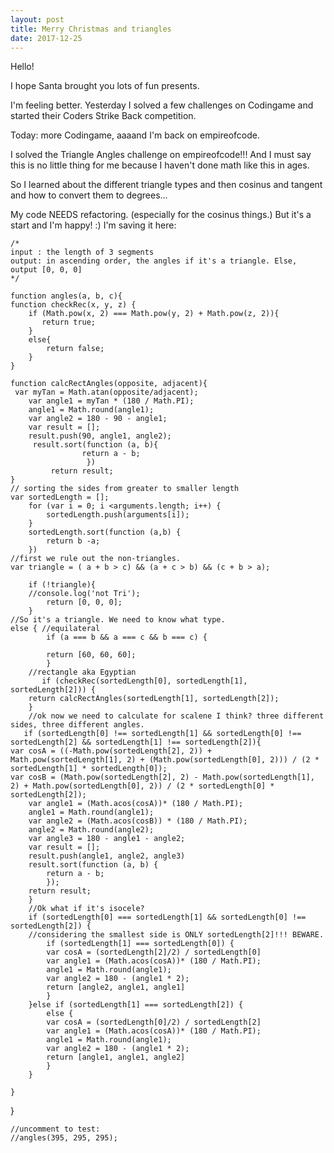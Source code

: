 ```yaml
---
layout: post
title: Merry Christmas and triangles
date: 2017-12-25
---
```

Hello!

I hope Santa brought you lots of fun presents.

I'm feeling better. Yesterday I solved a few challenges on Codingame and started their Coders Strike Back competition.

Today: more Codingame, aaaand I'm back on empireofcode.

I solved the Triangle Angles challenge on empireofcode!!! And I must say this is no little thing for me because I haven't done math like this in ages. 

So I learned about the different triangle types and then cosinus and tangent and how to convert them to degrees...

My code NEEDS refactoring. (especially for the cosinus things.) But it's a start and I'm happy! :)
I'm saving it here:

    /*
    input : the length of 3 segments
    output: in ascending order, the angles if it's a triangle. Else, output [0, 0, 0]
    */

    function angles(a, b, c){
	function checkRec(x, y, z) {
		if (Math.pow(x, 2) === Math.pow(y, 2) + Math.pow(z, 2)){
		   return true;
		}
		else{
			return false;
		}
	}
	
	function calcRectAngles(opposite, adjacent){
     var myTan = Math.atan(opposite/adjacent);
        var angle1 = myTan * (180 / Math.PI);
        angle1 = Math.round(angle1);
        var angle2 = 180 - 90 - angle1;		 
        var result = [];
        result.push(90, angle1, angle2);       
         result.sort(function (a, b){
                    return a - b;
                     })             
             return result;
	}	
	// sorting the sides from greater to smaller length
    var sortedLength = [];
		for (var i = 0; i <arguments.length; i++) {
			sortedLength.push(arguments[i]);
		}
		sortedLength.sort(function (a,b) {
			return b -a;
		})		
    //first we rule out the non-triangles.
    var triangle = ( a + b > c) && (a + c > b) && (c + b > a);
    
		if (!triangle){
		//console.log('not Tri');
			return [0, 0, 0];
		}
    //So it's a triangle. We need to know what type.
    else { //equilateral
            if (a === b && a === c && b === c) {
            
            return [60, 60, 60];
            }
		//rectangle aka Egyptian
           if (checkRec(sortedLength[0], sortedLength[1], sortedLength[2])) {
		return calcRectAngles(sortedLength[1], sortedLength[2]);
		}			
		//ok now we need to calculate for scalene I think? three different sides, three different angles.
	   if (sortedLength[0] !== sortedLength[1] && sortedLength[0] !== sortedLength[2] && sortedLength[1] !== sortedLength[2]){
	var cosA = ((-Math.pow(sortedLength[2], 2)) + Math.pow(sortedLength[1], 2) + (Math.pow(sortedLength[0], 2))) / (2 * sortedLength[1] * sortedLength[0]);
	var cosB = (Math.pow(sortedLength[2], 2) - Math.pow(sortedLength[1], 2) + Math.pow(sortedLength[0], 2)) / (2 * sortedLength[0] * sortedLength[2]);
		var angle1 = (Math.acos(cosA))* (180 / Math.PI);				
		angle1 = Math.round(angle1);
		var angle2 = (Math.acos(cosB)) * (180 / Math.PI);
		angle2 = Math.round(angle2);
		var angle3 = 180 - angle1 - angle2;
		var result = [];
		result.push(angle1, angle2, angle3)
		result.sort(function (a, b) {
			return a - b;
			});
		return result;
		}
		//Ok what if it's isocele?
		if (sortedLength[0] === sortedLength[1] && sortedLength[0] !== sortedLength[2]) {
		//considering the smallest side is ONLY sortedLength[2]!!! BEWARE.		
			if (sortedLength[1] === sortedLength[0]) {
			var cosA = (sortedLength[2]/2) / sortedLength[0]
			var angle1 = (Math.acos(cosA))* (180 / Math.PI);
			angle1 = Math.round(angle1);
			var angle2 = 180 - (angle1 * 2);
			return [angle2, angle1, angle1]
			}	
		}else if (sortedLength[1] === sortedLength[2]) {
			else {
			var cosA = (sortedLength[0]/2) / sortedLength[2]
			var angle1 = (Math.acos(cosA))* (180 / Math.PI);
			angle1 = Math.round(angle1);
			var angle2 = 180 - (angle1 * 2);
			return [angle1, angle1, angle2]
			}
		}
			
	}
}

    //uncomment to test:
    //angles(395, 295, 295);

